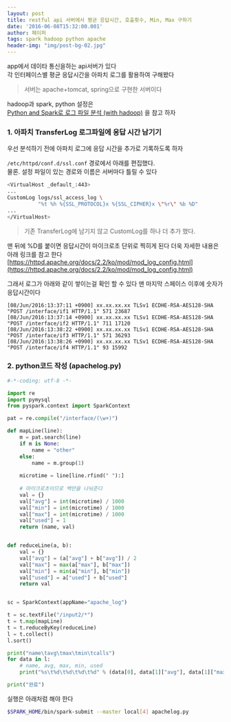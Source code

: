 ```yaml
---
layout: post
title: restful api 서버에서 평균 응답시간, 호출횟수, Min, Max 구하기 
date: '2016-06-08T15:32:00.001'
author: 페이퍼
tags: spark hadoop python apache
header-img: "img/post-bg-02.jpg"
---
```

app에서 데이타 통신을하는 api서버가 있다  
각 인터페이스별 평균 응답시간을 아파치 로그를 활용하여 구해봤다

> 서버는 apache+tomcat, spring으로 구현한 서버이다  

hadoop과 spark, python 설정은  
[Python and Spark로 로그 파일 분석 (with hadoop)](/2016/05/30/spark-hadoop/)
을 참고 하자 


### 1. 아파치 TransferLog 로그파일에 응답 시간 남기기 
우선 분석하기 전에 아파치 로그에 응답 시간을 추가로 기록하도록 하자 

`/etc/httpd/conf.d/ssl.conf` 경로에서 아래를 편집했다.  
물론. 설정 파일이 있는 경로와 이름은 서버마다 틀릴 수 있다 

```bash
<VirtualHost _default_:443>
...
CustomLog logs/ssl_access_log \
          "%t %h %{SSL_PROTOCOL}x %{SSL_CIPHER}x \"%r\" %b %D"
...
</VirtualHost>
```

> 기존 TransferLog에 남기지 않고 CustomLog를 하나 더 추가 했다.  

맨 뒤에 %D를 붙이면 응답시간이 마이크로초 단위로 찍히게 된다 더욱 자세한 내용은 아래 링크를 참고 한다   
[https://httpd.apache.org/docs/2.2/ko/mod/mod_log_config.html](https://httpd.apache.org/docs/2.2/ko/mod/mod_log_config.html)

그래서 로그가 아래와 같이 쌓이는걸 확인 할 수 있다 맨 마지막 스페이스 이후에 숫자가 응답시간이다

```text
[08/Jun/2016:13:37:11 +0900] xx.xx.xx.xx TLSv1 ECDHE-RSA-AES128-SHA "POST /interface/if1 HTTP/1.1" 571 23687
[08/Jun/2016:13:37:14 +0900] xx.xx.xx.xx TLSv1 ECDHE-RSA-AES128-SHA "POST /interface/if2 HTTP/1.1" 711 17120
[08/Jun/2016:13:38:22 +0900] xx.xx.xx.xx TLSv1 ECDHE-RSA-AES128-SHA "POST /interface/if3 HTTP/1.1" 571 36293
[08/Jun/2016:13:38:26 +0900] xx.xx.xx.xx TLSv1 ECDHE-RSA-AES128-SHA "POST /interface/if4 HTTP/1.1" 93 15992
```


### 2. python코드 작성 (apachelog.py) 

```python
#-*-coding: utf-8 -*-

import re
import pymysql
from pyspark.context import SparkContext

pat = re.compile("/interface/(\w+)")

def mapLine(line):
    m = pat.search(line)
    if m is None:
        name = "other"
    else:
        name = m.group(1)
        
    microtime = line[line.rfind(" "):]
    
    # 마이크로초이므로 백만을 나눠준다
    val = {}
    val["avg"] = int(microtime) / 1000
    val["min"] = int(microtime) / 1000
    val["max"] = int(microtime) / 1000
    val["used"] = 1
    return (name, val)


def reduceLine(a, b):
    val = {}
    val["avg"] = (a["avg"] + b["avg"]) / 2
    val["max"] = max(a["max"], b["max"])
    val["min"] = min(a["min"], b["min"])
    val["used"] = a["used"] + b["used"]
    return val


sc = SparkContext(appName="apache_log")

t = sc.textFile("/input2/*")
t = t.map(mapLine)
t = t.reduceByKey(reduceLine)
l = t.collect()
l.sort()

print("name\tavg\tmax\tmin\tcalls")
for data in l:
    # name, avg, max, min, used
    print("%s\t%d\t%d\t%d\t%d" % (data[0], data[1]["avg"], data[1]["max"], data[1]["min"], data[1]["used"]))

print("완료")
```

실행은 아래처럼 해야 한다 

```bash
$SPARK_HOME/bin/spark-submit --master local[4] apachelog.py
```
